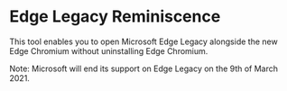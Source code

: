 # Edge Legacy Reminiscence
<p>This tool enables you to open Microsoft Edge Legacy alongside the new Edge Chromium without uninstalling Edge Chromium.</p>
<p>Note: Microsoft will end its support on Edge Legacy on the 9th of March 2021.</p>
